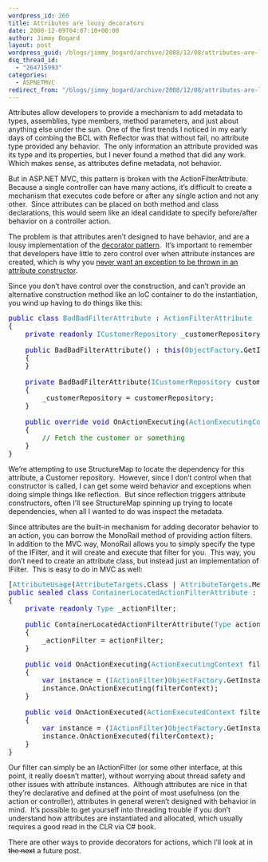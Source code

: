 ```yaml
---
wordpress_id: 260
title: Attributes are lousy decorators
date: 2008-12-09T04:07:10+00:00
author: Jimmy Bogard
layout: post
wordpress_guid: /blogs/jimmy_bogard/archive/2008/12/08/attributes-are-lousy-decorators.aspx
dsq_thread_id:
  - "264715993"
categories:
  - ASPNETMVC
redirect_from: "/blogs/jimmy_bogard/archive/2008/12/08/attributes-are-lousy-decorators.aspx/"
---
```

Attributes allow developers to provide a mechanism to add metadata to types, assemblies, type members, method parameters, and just about anything else under the sun.&#160; One of the first trends I noticed in my early days of combing the BCL with Reflector was that without fail, no attribute type provided any behavior.&#160; The only information an attribute provided was its type and its properties, but I never found a method that did any work.&#160; Which makes sense, as attributes define metadata, not behavior.

But in ASP.NET MVC, this pattern is broken with the ActionFilterAttribute.&#160; Because a single controller can have many actions, it’s difficult to create a mechanism that executes code before or after any single action and not any other.&#160; Since attributes can be placed on both method and class declarations, this would seem like an ideal candidate to specify before/after behavior on a controller action.

The problem is that attributes aren’t designed to have behavior, and are a lousy implementation of the [decorator pattern](http://www.dofactory.com/Patterns/PatternDecorator.aspx).&#160; It’s important to remember that developers have little to zero control over when attribute instances are created, which is why you [never want an exception to be thrown in an attribute constructor](http://www.lostechies.com/blogs/jimmy_bogard/archive/2008/11/22/beware-exceptions-in-attribute-constructors.aspx).

Since you don’t have control over the construction, and can’t provide an alternative construction method like an IoC container to do the instantiation, you wind up having to do things like this:

<pre><span style="color: blue">public class </span><span style="color: #2b91af">BadBadFilterAttribute </span>: <span style="color: #2b91af">ActionFilterAttribute
</span>{
    <span style="color: blue">private readonly </span><span style="color: #2b91af">ICustomerRepository </span>_customerRepository;

    <span style="color: blue">public </span>BadBadFilterAttribute() : <span style="color: blue">this</span>(<span style="color: #2b91af">ObjectFactory</span>.GetInstance&lt;<span style="color: #2b91af">ICustomerRepository</span>&gt;())
    {
    }

    <span style="color: blue">private </span>BadBadFilterAttribute(<span style="color: #2b91af">ICustomerRepository </span>customerRepository)
    {
        _customerRepository = customerRepository;
    }

    <span style="color: blue">public override void </span>OnActionExecuting(<span style="color: #2b91af">ActionExecutingContext </span>filterContext)
    {
        <span style="color: green">// Fetch the customer or something
    </span>}
}</pre>

[](http://11011.net/software/vspaste)

We’re attempting to use StructureMap to locate the dependency for this attribute, a Customer repository.&#160; However, since I don’t control when that constructor is called, I can get some weird behavior and exceptions when doing simple things like reflection.&#160; But since reflection triggers attribute constructors, often I’ll see StructureMap spinning up trying to locate dependencies, when all I wanted to do was inspect the metadata.

Since attributes are the built-in mechanism for adding decorator behavior to an action, you can borrow the MonoRail method of providing action filters.&#160; In addition to the MVC way, MonoRail allows you to simply specify the type of the IFilter, and it will create and execute that filter for you.&#160; This way, you don’t need to create an attribute class, but instead just an implementation of IFilter.&#160; This is easy to do in MVC as well:

<pre>[<span style="color: #2b91af">AttributeUsage</span>(<span style="color: #2b91af">AttributeTargets</span>.Class | <span style="color: #2b91af">AttributeTargets</span>.Method)]
<span style="color: blue">public sealed class </span><span style="color: #2b91af">ContainerLocatedActionFilterAttribute </span>: <span style="color: #2b91af">FilterAttribute</span>, <span style="color: #2b91af">IActionFilter
</span>{
    <span style="color: blue">private readonly </span><span style="color: #2b91af">Type </span>_actionFilter;

    <span style="color: blue">public </span>ContainerLocatedActionFilterAttribute(<span style="color: #2b91af">Type </span>actionFilter)
    {
        _actionFilter = actionFilter;
    }

    <span style="color: blue">public void </span>OnActionExecuting(<span style="color: #2b91af">ActionExecutingContext </span>filterContext)
    {
        <span style="color: blue">var </span>instance = (<span style="color: #2b91af">IActionFilter</span>)<span style="color: #2b91af">ObjectFactory</span>.GetInstance(_actionFilter);
        instance.OnActionExecuting(filterContext);
    }

    <span style="color: blue">public void </span>OnActionExecuted(<span style="color: #2b91af">ActionExecutedContext </span>filterContext)
    {
        <span style="color: blue">var </span>instance = (<span style="color: #2b91af">IActionFilter</span>)<span style="color: #2b91af">ObjectFactory</span>.GetInstance(_actionFilter);
        instance.OnActionExecuted(filterContext);
    }
}</pre>

[](http://11011.net/software/vspaste)

Our filter can simply be an IActionFilter (or some other interface, at this point, it really doesn’t matter), without worrying about thread safety and other issues with attribute instances.&#160; Although attributes are nice in that they’re declarative and defined at the point of most usefulness (on the action or controller), attributes in general weren’t designed with behavior in mind.&#160; It’s possible to get yourself into threading trouble if you don’t understand how attributes are instantiated and allocated, which usually requires a good read in the CLR via C# book.

There are other ways to provide decorators for actions, which I’ll look at in <strike>the next</strike> a future post.